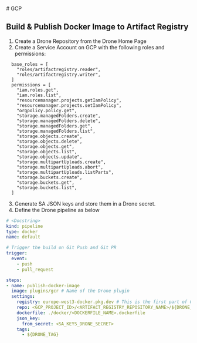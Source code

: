 # GCP
## Build & Publish Docker Image to Artifact Registry
1. Create a Drone Repository from the Drone Home Page
2. Create a Service Account on GCP with the following roles and permissions:
```
  base_roles = [
    "roles/artifactregistry.reader",
    "roles/artifactregistry.writer",
  ]
  permissions = [
    "iam.roles.get",
    "iam.roles.list",
    "resourcemanager.projects.getIamPolicy",
    "resourcemanager.projects.setIamPolicy",
    "orgpolicy.policy.get",
    "storage.managedFolders.create",
    "storage.managedFolders.delete",
    "storage.managedFolders.get",
    "storage.managedFolders.list",
    "storage.objects.create",
    "storage.objects.delete",
    "storage.objects.get",
    "storage.objects.list",
    "storage.objects.update",
    "storage.multipartUploads.create",
    "storage.multipartUploads.abort",
    "storage.multipartUploads.listParts",
    "storage.buckets.create",
    "storage.buckets.get",
    "storage.buckets.list",
  ]
```
3. Generate SA JSON keys and store them in a Drone secret.
4. Define the Drone pipeline as below
```yml
# <Docstring>
kind: pipeline
type: docker
name: default

# Trigger the build on Git Push and Git PR
trigger:
  event:
    - push
    - pull_request

steps:
- name: publish-docker-image
  image: plugins/gcr # Name of the Drone plugin
  settings:
    registry: europe-west3-docker.pkg.dev # This is the first part of GCP Artifact Registry
    repo: <GCP_PROJECT_ID>/<ARTIFACT_REGISTRY_REPOSITORY_NAME>/${DRONE_REPO} # 
    dockerfile: ./docker/<DOCKERFILE_NAME>.dockerfile
    json_key:
      from_secret: <SA_KEYS_DRONE_SECRET>
    tags:
      - ${DRONE_TAG}
```

   
